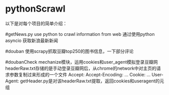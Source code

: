 # pythonScrawl
以下是对每个项目的简单介绍：

#getNews.py
use python to crawl information from web
通过使用python asyncio 获取新浪最新新闻

#douban
使用scrapy抓取豆瓣top250的图书信息，一下部分评论

#doubanCheck
mechanize模块，运用cookies和user_agent模拟登录豆瓣网
headerRaw.txt存储的是手动登录豆瓣网后，从chrome的network中对主页的请求参数复制过来形成的一个文件
Accept:
Accept-Encoding:
...
Cookie:
...
User-Agent:
getHeader.py是对该headerRaw.txt提取，返回cookies和useragent的元组
